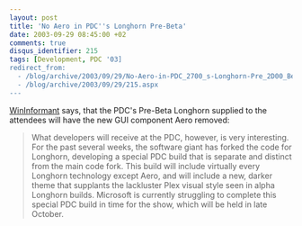 ```yaml
---
layout: post
title: 'No Aero in PDC''s Longhorn Pre-Beta'
date: 2003-09-29 08:45:00 +02
comments: true
disqus_identifier: 215
tags: [Development, PDC '03]
redirect_from:
  - /blog/archive/2003/09/29/No-Aero-in-PDC_2700_s-Longhorn-Pre_2D00_Beta.aspx
  - /blog/archive/2003/09/29/215.aspx
---
```


[WinInformant](http://www.wininformant.com/Articles/Index.cfm?ArticleID=40367) says, that the PDC's Pre-Beta Longhorn supplied to the attendees will have the new GUI component Aero removed:

> What developers will receive at the PDC, however, is very interesting. For the past several weeks, the software giant has forked the code for Longhorn, developing a special PDC build that is separate and distinct from the main code fork. This build will include virtually every Longhorn technology except Aero, and will include a new, darker theme that supplants the lackluster Plex visual style seen in alpha Longhorn builds. Microsoft is currently struggling to complete this special PDC build in time for the show, which will be held in late October.

 

